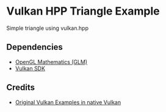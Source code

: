 # Vulkan HPP Triangle Example
Simple triangle using vulkan.hpp

## Dependencies
- [OpenGL Mathematics (GLM)](https://github.com/g-truc/glm)
- [Vulkan SDK](https://www.lunarg.com/vulkan-sdk/)

## Credits
- [Original Vulkan Examples in native Vulkan](https://github.com/SaschaWillems/Vulkan)
